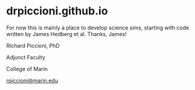 # drpiccioni.github.io
For now this is mainly a place to develop science sims, starting with code written by James Hedberg et al. Thanks, James!

Richard Piccioni, PhD

Adjunct Faculty

College of Marin

rpiccioni@marin.edu
